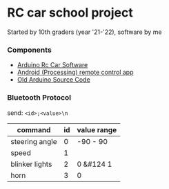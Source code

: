 # RC car school project
Started by 10th graders (year '21-'22), software by me

### Components
- [Arduino Rc Car Software](./ArduinoRcCar)
- [Android (Processing) remote control app](./AndroidApp)
- [Old Arduino Source Code](./OldArduinoCode)

### Bluetooth Protocol

send: `<id>;<value>\n`

| command        | id  | value range |
|----------------|-----|-------------|
| steering angle | 0   | -90 - 90    |
| speed          | 1   |             |
| blinker lights | 2   | 0 &#124 1   |
| horn           | 3   | 0           |
